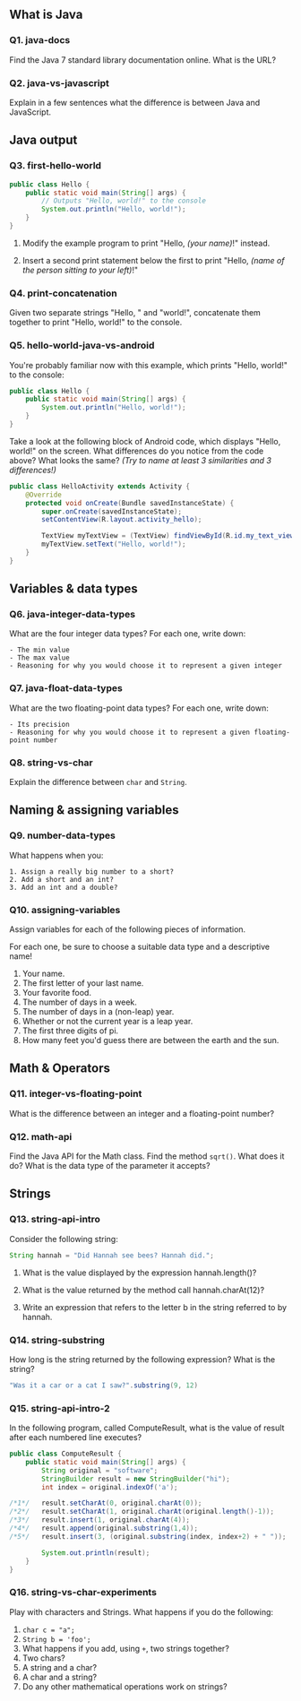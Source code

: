 ## What is Java

<!-- @acxbank java-docs -->
### Q1. java-docs

Find the Java 7 standard library documentation online. What is the URL?
<!-- end @acxbank -->


<!-- @acxbank java-vs-javascript -->
### Q2. java-vs-javascript

Explain in a few sentences what the difference is between Java and JavaScript.
<!-- end @acxbank -->


## Java output

<!-- @acxbank first-hello-world -->
### Q3. first-hello-world

```java
public class Hello {
    public static void main(String[] args) {
        // Outputs "Hello, world!" to the console
        System.out.println("Hello, world!");
    }
}
```

1. Modify the example program to print "Hello, *(your name)*!" instead.

2. Insert a second print statement below the first to print "Hello, *(name of the person sitting to your left)*!"

<!-- end @acxbank -->


<!-- @acxbank print-concatenation -->
### Q4. print-concatenation

Given two separate strings "Hello, " and "world!", concatenate them together to print "Hello, world!" to the console.
<!-- end @acxbank -->


<!-- @acxbank hello-world-java-vs-android -->
### Q5. hello-world-java-vs-android

You're probably familiar now with this example, which prints "Hello, world!" to the console:

```java
public class Hello {
    public static void main(String[] args) {
        System.out.println("Hello, world!");
    }
}
```

Take a look at the following block of Android code, which displays "Hello, world!" on the screen. What differences do you notice from the code above? What looks the same? *(Try to name at least 3 similarities and 3 differences!)*

```java
public class HelloActivity extends Activity {
    @Override
    protected void onCreate(Bundle savedInstanceState) {
        super.onCreate(savedInstanceState);
        setContentView(R.layout.activity_hello);

        TextView myTextView = (TextView) findViewById(R.id.my_text_view);
        myTextView.setText("Hello, world!");
    }
}
```
<!-- end @acxbank -->


## Variables & data types

<!-- @acxbank java-integer-data-types -->
### Q6. java-integer-data-types

What are the four integer data types? For each one, write down:

    - The min value
    - The max value
    - Reasoning for why you would choose it to represent a given integer
<!-- end @acxbank -->


<!-- @acxbank java-float-data-types -->
### Q7. java-float-data-types

What are the two floating-point data types? For each one, write down:

    - Its precision
    - Reasoning for why you would choose it to represent a given floating-point number
<!-- end @acxbank -->


<!-- @acxbank string-vs-char -->
### Q8. string-vs-char

Explain the difference between `char` and `String`.
<!-- end @acxbank -->


## Naming & assigning variables

<!-- @acxbank number-data-types -->
### Q9. number-data-types

What happens when you:

    1. Assign a really big number to a short?
    2. Add a short and an int?
    3. Add an int and a double?
<!-- end @acxbank -->


<!-- @acxbank assigning-variables -->
### Q10. assigning-variables

Assign variables for each of the following pieces of information.

For each one, be sure to choose a suitable data type and a descriptive name!

1. Your name.
2. The first letter of your last name.
3. Your favorite food.
4. The number of days in a week.
5. The number of days in a (non-leap) year.
6. Whether or not the current year is a leap year.
7. The first three digits of pi.
8. How many feet you'd guess there are between the earth and the sun.

<!-- end @acxbank -->


## Math & Operators

<!-- @acxbank integer-vs-floating-point -->
### Q11. integer-vs-floating-point

What is the difference between an integer and a floating-point number?
<!-- end @acxbank -->


<!-- @acxbank math-api -->
### Q12. math-api

Find the Java API for the Math class. Find the method `sqrt()`. What does it do? What is the data type of the parameter it accepts?
<!-- end @acxbank -->


## Strings

<!-- @acxbank string-api-intro -->
### Q13. string-api-intro

Consider the following string:

```java
String hannah = "Did Hannah see bees? Hannah did.";
```

1. What is the value displayed by the expression hannah.length()?

2. What is the value returned by the method call hannah.charAt(12)?

3. Write an expression that refers to the letter b in the string referred to by hannah.

<!-- end @acxbank -->


<!-- @acxbank string-substring -->
### Q14. string-substring

How long is the string returned by the following expression? What is the string?

```java
"Was it a car or a cat I saw?".substring(9, 12)
```
<!-- end @acxbank -->


<!-- @acxbank string-api-intro-2 -->
### Q15. string-api-intro-2

In the following program, called ComputeResult, what is the value of result after each numbered line executes?

```java
public class ComputeResult {
    public static void main(String[] args) {
        String original = "software";
        StringBuilder result = new StringBuilder("hi");
        int index = original.indexOf('a');

/*1*/   result.setCharAt(0, original.charAt(0));
/*2*/   result.setCharAt(1, original.charAt(original.length()-1));
/*3*/   result.insert(1, original.charAt(4));
/*4*/   result.append(original.substring(1,4));
/*5*/   result.insert(3, (original.substring(index, index+2) + " "));

        System.out.println(result);
    }
}
```
<!-- end @acxbank -->


<!-- @acxbank string-vs-char-experiments -->
### Q16. string-vs-char-experiments

Play with characters and Strings. What happens if you do the following:

1. `char c = "a";`
2. `String b = 'foo';`
3. What happens if you add, using `+`, two strings together?
4. Two chars?
5. A string and a char?
6. A char and a string?
7. Do any other mathematical operations work on strings?

<!-- end @acxbank -->
